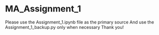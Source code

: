 # MA_Assignment_1
Please use the Assignment_1.ipynb file as the primary source
And use the Assignment_1_backup.py only when necessary
Thank you!
